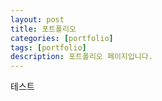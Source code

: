```yaml
---
layout: post
title: 포트폴리오
categories: [portfolio]
tags: [portfolio]
description: 포트폴리오 페이지입니다.
---
```


테스트

